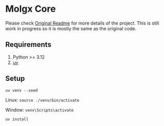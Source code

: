 # Molgx Core 

Please check [Original Readme](ORG_README.md) for more details of the project. This is still work in progress so it is mostly the same as the original code.

## Requirements

1. Python >= 3.12
2. [uv](https://github.com/astral-sh/uv)

## Setup

```
uv venv --seed
```

Linux: `source ./venv/bin/activate`

Window: `venv\Scripts\activate`

```
uv install
```